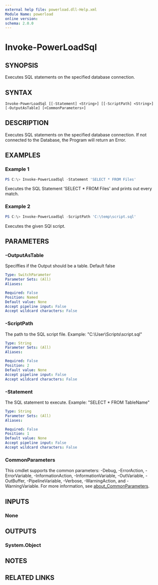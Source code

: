 ```yaml
---
external help file: powerload.dll-Help.xml
Module Name: powerload
online version:
schema: 2.0.0
---
```


# Invoke-PowerLoadSql

## SYNOPSIS
Executes SQL statements on the specified database connection.

## SYNTAX

```
Invoke-PowerLoadSql [[-Statement] <String>] [[-ScriptPath] <String>] [-OutputAsTable] [<CommonParameters>]
```

## DESCRIPTION
Executes SQL statements on the specified database connection.
If not connected to the Database, the Program will return an Error.

## EXAMPLES

### Example 1
```powershell
PS C:\> Invoke-PowerLoadSql -Statement 'SELECT * FROM Files' 
```

Executes the SQL Statement 'SELECT * FROM Files' and prints out every match.

### Example 2
```powershell
PS C:\> Invoke-PowerLoadSql -ScriptPath 'C:\temp\script.sql'
```

Executes the given SQl script.

## PARAMETERS

### -OutputAsTable
Speciffies if the Output should be a table. Default false

```yaml
Type: SwitchParameter
Parameter Sets: (All)
Aliases:

Required: False
Position: Named
Default value: None
Accept pipeline input: False
Accept wildcard characters: False
```

### -ScriptPath
The path to the SQL script file. Example: "C:\User\Scripts\script.sql"

```yaml
Type: String
Parameter Sets: (All)
Aliases:

Required: False
Position: 2
Default value: None
Accept pipeline input: False
Accept wildcard characters: False
```

### -Statement
The SQL statement to execute. Example: "SELECT * FROM TableName"

```yaml
Type: String
Parameter Sets: (All)
Aliases:

Required: False
Position: 1
Default value: None
Accept pipeline input: False
Accept wildcard characters: False
```

### CommonParameters
This cmdlet supports the common parameters: -Debug, -ErrorAction, -ErrorVariable, -InformationAction, -InformationVariable, -OutVariable, -OutBuffer, -PipelineVariable, -Verbose, -WarningAction, and -WarningVariable. For more information, see [about_CommonParameters](http://go.microsoft.com/fwlink/?LinkID=113216).

## INPUTS

### None

## OUTPUTS

### System.Object
## NOTES

## RELATED LINKS
